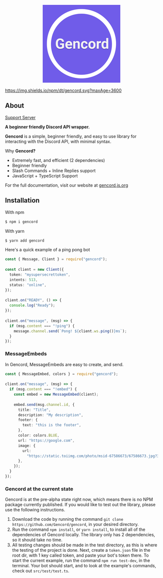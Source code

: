 <p align="center">
  <img src="assets/logo.png" />
</p>

https://img.shields.io/npm/dt/gencord.svg?maxAge=3600
## About
[Support Server](https://discord.gg/Bh9cGjum)

**A beginner friendly Discord API wrapper.**

**Gencord** is a simple, beginner friendly, and easy to use library for interacting with the Discord API, with minimal syntax.

Why **Gencord?**

- Extremely fast, and efficient (2 dependencies)
- Beginner friendly
- Slash Commands + Inline Replies support
- JavaScript + TypeScript Support

For the full documentation, visit our website at [gencord.js.org](https://gencord.js.org)

## Installation

With npm

```bash
$ npm i gencord
```

With yarn

```bash
$ yarn add gencord
```

Here's a quick example of a ping pong bot

```ts
const { Message, Client } = require("gencord");

const client = new Client({
  token: "mysupersecrettoken",
  intents: 513,
  status: "online",
});

client.on("READY", () => {
  console.log("Ready");
});

client.on("message", (msg) => {
  if (msg.content === "!ping") {
    message.channel.send(`Pong! ${client.ws.ping()}ms`);
  }
});
```

### MessageEmbeds

In Gencord, MessageEmbeds are easy to create, and send.

```ts
const { MessageEmbed, colors } = require("gencord");

client.on("message", (msg) => {
  if (msg.content === "!embed") {
    const embed = new MessageEmbed(client);

    embed.send(msg.channel.id, {
      title: "Title",
      description: "My description",
      footer: {
        text: "this is the footer",
      },
      color: colors.BLUE,
      url: "https://google.com",
      image: {
        url:
          "https://static.toiimg.com/photo/msid-67586673/67586673.jpg?3918697",
      },
    });
  }
});
```

### Gencord at the current state

Gencord is at the pre-alpha state right now, which means there is no NPM package currently published. If you would like to test out the library, please use the following instructions.

1. Download the code by running the command `git clone https://github.com/Gencord/gencord`, in your desired directory.
2. Run the command `npm install`, or `yarn install`, to install all of the dependencies of Gencord locally. The library only has 2 dependencies, so it should take no time.
3. All testing changes should be made in the test directory, as this is where the testing of the project is done. Next, create a `token.json` file in the root dir, with 1 key called token, and paste your bot's token there. To start the current example, run the command `npm run test-dev`, in the terminal. Your bot should start, and to look at the example's commands, check out `src/test/test.ts`.
